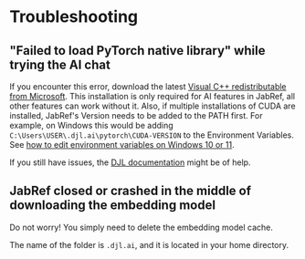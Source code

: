 # Troubleshooting

## "Failed to load PyTorch native library" while trying the AI chat

If you encounter this error, download the latest [Visual C++ redistributable from Microsoft](https://learn.microsoft.com/en-us/cpp/windows/latest-supported-vc-redist?view=msvc-170#latest-microsoft-visual-c-redistributable-version). This installation is only required for AI features in JabRef, all other features can work without it. Also, if multiple installations of CUDA are installed, JabRef's Version needs to be added to the PATH first. For example, on Windows this would be adding `C:\Users\USER\.djl.ai\pytorch\CUDA-VERSION` to the Environment Variables. See [how to edit environment variables on Windows 10 or 11](https://www.howtogeek.com/787217/how-to-edit-environment-variables-on-windows-10-or-11/).

If you still have issues, the [DJL documentation](https://docs.djl.ai/master/docs/development/troubleshooting.html#unsatisfiedlinkerror-issue) might be of help.

## JabRef closed or crashed in the middle of downloading the embedding model

Do not worry! You simply need to delete the embedding model cache.

The name of the folder is `.djl.ai`, and it is located in your home directory.
